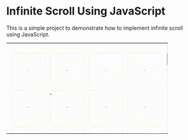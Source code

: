 # Infinite Scroll Using JavaScript

This is a simple project to demonstrate how to implement infinite scroll using JavaScript.

![Infinite Scroll Using JavaScript](InfiniteScroll.gif)

